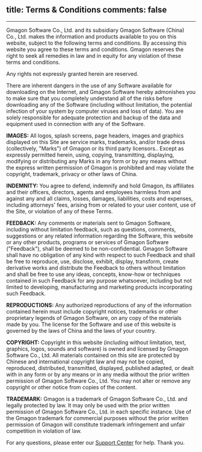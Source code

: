 title: Terms & Conditions
comments: false
---
---
Gmagon Software Co., Ltd. and its subsidiary Gmagon Software (China) Co., Ltd. makes the information and products available to you on this website, subject to the following terms and conditions. By accessing this website you agree to these terms and conditions. Gmagon reserves the right to seek all remedies in law and in equity for any violation of these terms and conditions.

Any rights not expressly granted herein are reserved.

There are inherent dangers in the use of any Software available for downloading on the Internet, and Gmagon Software hereby admonishes you to make sure that you completely understand all of the risks before downloading any of the Software (including without limitation, the potential infection of your system by computer viruses and loss of data). You are solely responsible for adequate protection and backup of the data and equipment used in connection with any of the Software.

<b>IMAGES:</b> All logos, splash screens, page headers, images and graphics displayed on this Site are service marks, trademarks, and/or trade dress (collectively, "Marks") of Gmagon or its third party licensors.. Except as expressly permitted herein, using, copying, transmitting, displaying, modifying or distributing any Marks in any form or by any means without the express written permission of Gmagon is prohibited and may violate the copyright, trademark, privacy or other laws of China.

<b>INDEMNITY:</b> You agree to defend, indemnify and hold Gmagon, its affiliates and their officers, directors, agents and employees harmless from and against any and all claims, losses, damages, liabilities, costs and expenses, including attorneys' fees, arising from or related to your user content, use of the Site, or violation of any of these Terms.

<b>FEEDBACK:</b> Any comments or materials sent to Gmagon Software, including without limitation feedback, such as questions, comments, suggestions or any related information regarding the Software, this website or any other products, programs or services of Gmagon Software ("Feedback"), shall be deemed to be non-confidential. Gmagon Software shall have no obligation of any kind with respect to such Feedback and shall be free to reproduce, use, disclose, exhibit, display, transform, create derivative works and distribute the Feedback to others without limitation and shall be free to use any ideas, concepts, know-how or techniques contained in such Feedback for any purpose whatsoever, including but not limited to developing, manufacturing and marketing products incorporating such Feedback.

<b>REPRODUCTIONS:</b> Any authorized reproductions of any of the information contained herein must include copyright notices, trademarks or other proprietary legends of Gmagon Software, on any copy of the materials made by you. The license for the Software and use of this website is governed by the laws of China and the laws of your country.

<b>COPYRIGHT:</b> Copyright in this website (including without limitation, text, graphics, logos, sounds and software) is owned and licensed by Gmagon Software Co., Ltd. All materials contained on this site are protected by Chinese and international copyright law and may not be copied, reproduced, distributed, transmitted, displayed, published adapted, or dealt with in any form or by any means or in any media without the prior written permission of Gmagon Software Co., Ltd. You may not alter or remove any copyright or other notice from copies of the content.

<b>TRADEMARK:</b> Gmagon is a trademark of Gmagon Software Co., Ltd. and legally protected by law. It may only be used with the prior written permission of Gmagon Software Co., Ltd. in each specific instance. Use of the Gmagon trademark for commercial purposes without the prior written permission of Gmagon will constitute trademark infringement and unfair competition in violation of law.

For any questions, please enter our <a href="/support/">Support Center</a> for help. Thank you.
